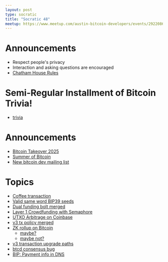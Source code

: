 ```yaml
---
layout: post
type: socratic
title: "Socratic 48"
meetup: https://www.meetup.com/austin-bitcoin-developers/events/292208606/
---
```


# Announcements

- Respect people's privacy
- Interaction and asking questions are encouraged
- [Chatham House Rules](https://www.chathamhouse.org/about-us/chatham-house-rule)

# Semi-Regular Installment of Bitcoin Trivia!

- [trivia](https://twitter.com/base58btc/status/1758246299948699660)

# Announcements
- [Bitcoin Takeover 2025](https://www.eventbrite.com/e/bitcoin-takeover-2024-austin-tx-tickets-829036399187)
- [Summer of Bitcoin](https://twitter.com/summerofbitcoin/status/1753414874045329505?s=20)
- [New bitcoin dev mailing list](https://twitter.com/kanzure/status/1756055826723217659)

# Topics
- [Coffee transaction](https://twitter.com/KeithMukai/status/1753178714441941392)
- [Valid same word BIP39 seeds](https://twitter.com/raw_avocado/status/1753041127215604066?cxt=HBwWxIWxhcDnhtQwAAAA&cn=ZmxleGlibGVfcmVjcw%3D%3D&refsrc=email)
- [Dual funding bolt merged](https://github.com/lightning/bolts/pull/851)
- [Layer 1 Crowdfunding with Semaphore](https://github.com/supertestnet/semaphore)
- [UTXO Arbitrage on Coinbase](https://twitter.com/mononautical/status/1758262223456162279?s=46&t=WMmqJ4MdyeBHjVDNEbJ-rg)
- [v3 tx policy merged](https://github.com/bitcoin/bitcoin/pull/28948)
- [ZK rollup on Bitcoin](https://twitter.com/citrea_xyz/status/1754883284893356368)
  - [maybe?](https://stacker.news/items/410156?commentId=410495)
  - [maybe not?](https://stacker.news/items/415012?commentId=415064)
- [v3 transaction upgrade paths](https://delvingbitcoin.org/t/v3-and-some-possible-futures/523)
- [btcd consensus bug](https://delvingbitcoin.org/t/disclosure-btcd-consensus-bugs-due-to-usage-of-signed-transaction-version/455/2)
- [BIP: Payment info in DNS](https://github.com/bitcoin/bips/pull/1551)
